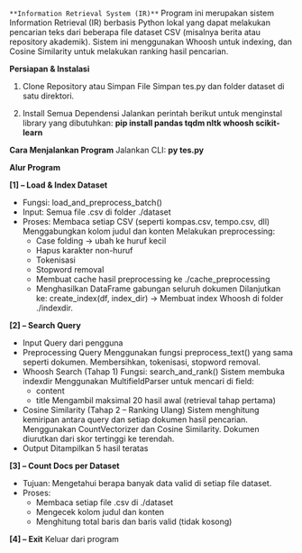 `**Information Retrieval System (IR)**`
Program ini merupakan sistem Information Retrieval (IR) berbasis Python lokal yang dapat melakukan pencarian teks dari beberapa file dataset CSV (misalnya berita atau repository akademik).
Sistem ini menggunakan Whoosh untuk indexing, dan Cosine Similarity untuk melakukan ranking hasil pencarian.

**Persiapan & Instalasi**
1. Clone Repository atau Simpan File
Simpan tes.py dan folder dataset di satu direktori.

2. Install Semua Dependensi
Jalankan perintah berikut untuk menginstal library yang dibutuhkan:
**pip install pandas tqdm nltk whoosh scikit-learn**

**Cara Menjalankan Program**
Jalankan CLI:
**py tes.py**

**Alur Program**

**[1] – Load & Index Dataset**
- Fungsi: load_and_preprocess_batch()
- Input: Semua file .csv di folder ./dataset
- Proses:
  Membaca setiap CSV (seperti kompas.csv, tempo.csv, dll)
  Menggabungkan kolom judul dan konten
  Melakukan preprocessing:
  - Case folding → ubah ke huruf kecil
  - Hapus karakter non-huruf
  - Tokenisasi
  - Stopword removal
  - Membuat cache hasil preprocessing ke ./cache_preprocessing
  - Menghasilkan DataFrame gabungan seluruh dokumen
Dilanjutkan ke:
create_index(df, index_dir)
→ Membuat index Whoosh di folder ./indexdir.

**[2] – Search Query**
- Input Query dari pengguna
- Preprocessing Query
  Menggunakan fungsi preprocess_text() yang sama seperti dokumen.
  Membersihkan, tokenisasi, stopword removal.
- Whoosh Search (Tahap 1)
  Fungsi: search_and_rank()
  Sistem membuka indexdir
  Menggunakan MultifieldParser untuk mencari di field:
  - content
  - title
  Mengambil maksimal 20 hasil awal (retrieval tahap pertama)
- Cosine Similarity (Tahap 2 – Ranking Ulang)
  Sistem menghitung kemiripan antara query dan setiap dokumen hasil pencarian.
  Menggunakan CountVectorizer dan Cosine Similarity.
  Dokumen diurutkan dari skor tertinggi ke terendah.
- Output
  Ditampilkan 5 hasil teratas

**[3] – Count Docs per Dataset**
- Tujuan:
  Mengetahui berapa banyak data valid di setiap file dataset.
- Proses:
  - Membaca setiap file .csv di ./dataset
  - Mengecek kolom judul dan konten
  - Menghitung total baris dan baris valid (tidak kosong)

**[4] – Exit**
Keluar dari program
